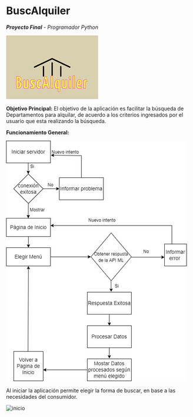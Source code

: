 # **BuscAlquiler**
**_Proyecto Final_** - _Programador Python_

![logo](/images/Logo.png)

**Objetivo Principal:**
El objetivo de la aplicación es facilitar la búsqueda de Departamentos para alquilar, de acuerdo a los criterios ingresados por el usuario que esta realizando la búsqueda.

**Funcionamiento General:**

![diagrama](/images/Diagrama.jpg)

Al iniciar la aplicación permite elegir la forma de buscar, en base a las necesidades del consumidor.

![inicio](/images/index.jpeg)
